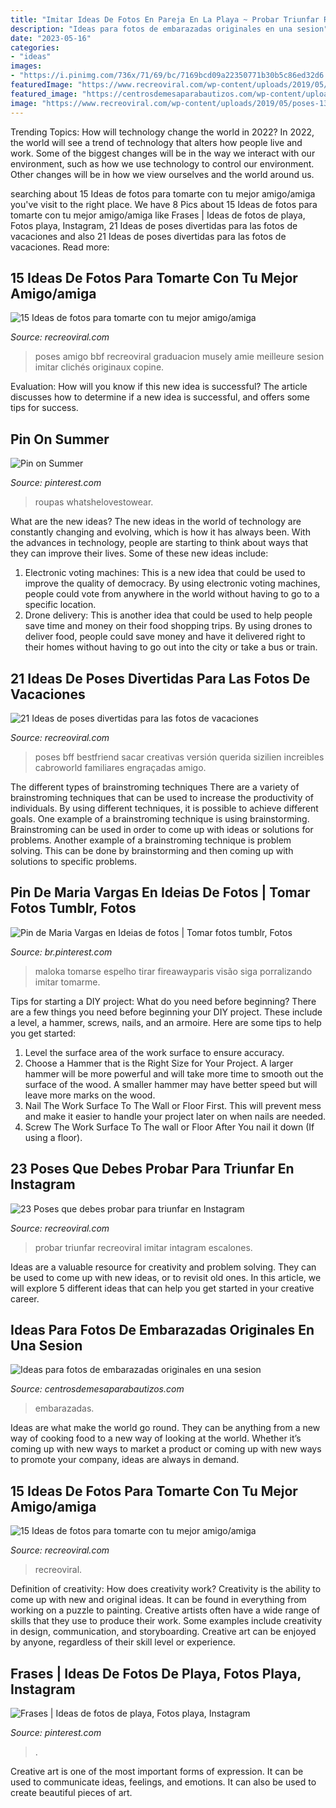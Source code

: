 ```yaml
---
title: "Imitar Ideas De Fotos En Pareja En La Playa ~ Probar Triunfar Recreoviral Imitar Intagram Escalones"
description: "Ideas para fotos de embarazadas originales en una sesion"
date: "2023-05-16"
categories:
- "ideas"
images:
- "https://i.pinimg.com/736x/71/69/bc/7169bcd09a22350771b30b5c86ed32d6.jpg"
featuredImage: "https://www.recreoviral.com/wp-content/uploads/2019/05/poses-13-525x700.jpg"
featured_image: "https://centrosdemesaparabautizos.com/wp-content/uploads/2016/10/ideas-para-fotos-de-embarazadas-al-aire-libre.jpg"
image: "https://www.recreoviral.com/wp-content/uploads/2019/05/poses-13-525x700.jpg"
---
```



Trending Topics: How will technology change the world in 2022?
In 2022, the world will see a trend of technology that alters how people live and work. Some of the biggest changes will be in the way we interact with our environment, such as how we use technology to control our environment. Other changes will be in how we view ourselves and the world around us.

	

		
searching about 15 Ideas de fotos para tomarte con tu mejor amigo/amiga you've visit to the right place. We have 8 Pics about 15 Ideas de fotos para tomarte con tu mejor amigo/amiga like Frases | Ideas de fotos de playa, Fotos playa, Instagram, 21 Ideas de poses divertidas para las fotos de vacaciones and also 21 Ideas de poses divertidas para las fotos de vacaciones. Read more:
		
    
## 15 Ideas De Fotos Para Tomarte Con Tu Mejor Amigo/amiga

<img loading=lazy src="https://www.recreoviral.com/wp-content/uploads/2017/01/amigos-mejores4.jpg" onerror="this.onerror=null;this.src='https://tse3.mm.bing.net/th?id=OIP.C0ay5gQriquZKO-XlOM-hgHaLF&amp;pid=15.1';" alt="15 Ideas de fotos para tomarte con tu mejor amigo/amiga">

_Source: recreoviral.com_

>poses amigo bbf recreoviral graduacion musely amie meilleure sesion imitar clichés originaux copine. 

	

Evaluation: How will you know if this new idea is successful?
The article discusses how to determine if a new idea is successful, and offers some tips for success.

    
## Pin On Summer

<img loading=lazy src="https://i.pinimg.com/736x/71/69/bc/7169bcd09a22350771b30b5c86ed32d6.jpg" onerror="this.onerror=null;this.src='https://tse4.mm.bing.net/th?id=OIP.1GGcUA2V_qWIHKmNp2tHqwHaHa&amp;pid=15.1';" alt="Pin on Summer">

_Source: pinterest.com_

>roupas whatshelovestowear. 

	

What are the new ideas?
The new ideas in the world of technology are constantly changing and evolving, which is how it has always been. With the advances in technology, people are starting to think about ways that they can improve their lives. Some of these new ideas include: 
1. Electronic voting machines: This is a new idea that could be used to improve the quality of democracy. By using electronic voting machines, people could vote from anywhere in the world without having to go to a specific location. 
2. Drone delivery: This is another idea that could be used to help people save time and money on their food shopping trips. By using drones to deliver food, people could save money and have it delivered right to their homes without having to go out into the city or take a bus or train. 

    
## 21 Ideas De Poses Divertidas Para Las Fotos De Vacaciones

<img loading=lazy src="https://www.recreoviral.com/wp-content/uploads/2018/07/came-came-kha.jpg" onerror="this.onerror=null;this.src='https://tse1.mm.bing.net/th?id=OIP.FVrKLUO6O3TCh31zdovwBAHaHa&amp;pid=15.1';" alt="21 Ideas de poses divertidas para las fotos de vacaciones">

_Source: recreoviral.com_

>poses bff bestfriend sacar creativas versión querida sizilien increibles cabroworld familiares engraçadas amigo. 

	

The different types of brainstroming techniques
There are a variety of brainstroming techniques that can be used to increase the productivity of individuals. By using different techniques, it is possible to achieve different goals. One example of a brainstroming technique is using brainstorming. Brainstroming can be used in order to come up with ideas or solutions for problems. Another example of a brainstroming technique is problem solving. This can be done by brainstorming and then coming up with solutions to specific problems.

    
## Pin De Maria Vargas En Ideias De Fotos | Tomar Fotos Tumblr, Fotos

<img loading=lazy src="https://i.pinimg.com/originals/1e/e7/48/1ee7482039bfd8acc18da54a0996c57f.jpg" onerror="this.onerror=null;this.src='https://tse3.mm.bing.net/th?id=OIP.KFk4fqay7d3WAULPmACX_QHaNJ&amp;pid=15.1';" alt="Pin de Maria Vargas en Ideias de fotos | Tomar fotos tumblr, Fotos">

_Source: br.pinterest.com_

>maloka tomarse espelho tirar fireawayparis visão siga porralizando imitar tomarme. 

	

Tips for starting a DIY project: What do you need before beginning?
There are a few things you need before beginning your DIY project. These include a level, a hammer, screws, nails, and an armoire. Here are some tips to help you get started:
1. Level the surface area of the work surface to ensure accuracy.
2. Choose a Hammer that is the Right Size for Your Project. A larger hammer will be more powerful and will take more time to smooth out the surface of the wood. A smaller hammer may have better speed but will leave more marks on the wood.
3. Nail The Work Surface To The Wall or Floor First. This will prevent mess and make it easier to handle your project later on when nails are needed.
4. Screw The Work Surface To The wall or Floor After You nail it down (If using a floor).

    
## 23 Poses Que Debes Probar Para Triunfar En Instagram

<img loading=lazy src="https://www.recreoviral.com/wp-content/uploads/2019/05/poses-13-525x700.jpg" onerror="this.onerror=null;this.src='https://tse3.mm.bing.net/th?id=OIP.nnLQw6pCeCsBhwXLL_TikgHaJ4&amp;pid=15.1';" alt="23 Poses que debes probar para triunfar en Instagram">

_Source: recreoviral.com_

>probar triunfar recreoviral imitar intagram escalones. 

	

Ideas are a valuable resource for creativity and problem solving. They can be used to come up with new ideas, or to revisit old ones. In this article, we will explore 5 different ideas that can help you get started in your creative career.

    
## Ideas Para Fotos De Embarazadas Originales En Una Sesion

<img loading=lazy src="https://centrosdemesaparabautizos.com/wp-content/uploads/2016/10/ideas-para-fotos-de-embarazadas-al-aire-libre.jpg" onerror="this.onerror=null;this.src='https://tse1.mm.bing.net/th?id=OIP.AbzCMKOOPzGEkcm-vcauowHaLH&amp;pid=15.1';" alt="Ideas para fotos de embarazadas originales en una sesion">

_Source: centrosdemesaparabautizos.com_

>embarazadas. 

	

Ideas are what make the world go round. They can be anything from a new way of cooking food to a new way of looking at the world. Whether it’s coming up with new ways to market a product or coming up with new ways to promote your company, ideas are always in demand.

    
## 15 Ideas De Fotos Para Tomarte Con Tu Mejor Amigo/amiga

<img loading=lazy src="https://www.recreoviral.com/wp-content/uploads/2017/01/Cover-fotos-bf.jpg" onerror="this.onerror=null;this.src='https://tse1.mm.bing.net/th?id=OIP.1Bp4DVVm6ffrKV7f5_DRNAHaD3&amp;pid=15.1';" alt="15 Ideas de fotos para tomarte con tu mejor amigo/amiga">

_Source: recreoviral.com_

>recreoviral. 

	

Definition of creativity: How does creativity work?
Creativity is the ability to come up with new and original ideas. It can be found in everything from working on a puzzle to painting. Creative artists often have a wide range of skills that they use to produce their work. Some examples include creativity in design, communication, and storyboarding. Creative art can be enjoyed by anyone, regardless of their skill level or experience.

    
## Frases | Ideas De Fotos De Playa, Fotos Playa, Instagram

<img loading=lazy src="https://i.pinimg.com/736x/31/5d/3a/315d3ab27b21ee16b8ae4970a959da5d.jpg" onerror="this.onerror=null;this.src='https://tse1.mm.bing.net/th?id=OIP.0sNC8dtIkyawZyZwOW1LlwHaNK&amp;pid=15.1';" alt="Frases | Ideas de fotos de playa, Fotos playa, Instagram">

_Source: pinterest.com_

>. 

	

Creative art is one of the most important forms of expression. It can be used to communicate ideas, feelings, and emotions. It can also be used to create beautiful pieces of art.

